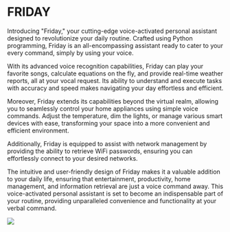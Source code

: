 # FRIDAY

Introducing "Friday," your cutting-edge voice-activated personal assistant designed to revolutionize your daily routine. Crafted using Python programming, Friday is an all-encompassing assistant ready to cater to your every command, simply by using your voice.

With its advanced voice recognition capabilities, Friday can play your favorite songs, calculate equations on the fly, and provide real-time weather reports, all at your vocal request. Its ability to understand and execute tasks with accuracy and speed makes navigating your day effortless and efficient.

Moreover, Friday extends its capabilities beyond the virtual realm, allowing you to seamlessly control your home appliances using simple voice commands. Adjust the temperature, dim the lights, or manage various smart devices with ease, transforming your space into a more convenient and efficient environment.

Additionally, Friday is equipped to assist with network management by providing the ability to retrieve WiFi passwords, ensuring you can effortlessly connect to your desired networks.

The intuitive and user-friendly design of Friday makes it a valuable addition to your daily life, ensuring that entertainment, productivity, home management, and information retrieval are just a voice command away. This voice-activated personal assistant is set to become an indispensable part of your routine, providing unparalleled convenience and functionality at your verbal command.

[<img src="https://img.youtube.com/vi/ERM9oqD43S8/hqdefault.jpg"
/>](https://www.youtube.com/embed/ERM9oqD43S8)
